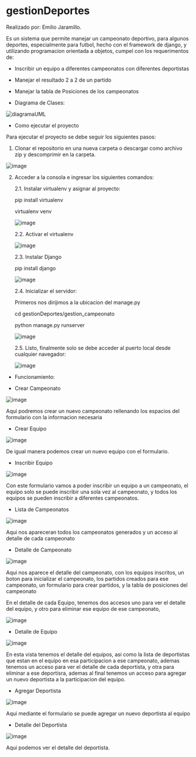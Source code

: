# gestionDeportes

Realizado por: Emilio Jaramillo.

Es un sistema que permite manejar un campeonato deportivo, para algunos deportes, especialmente para futbol, hecho con el framework de django, y utilizando programacion orientada a objetos, cumpel con los requerimentos de:

- Inscribir un equipo a diferentes campeonatos con diferentes deportistas
- Manejar el resultado 2 a 2 de un partido
- Manejar la tabla de Posiciones de los campeonatos

- Diagrama de Clases:

![diagramaUML](https://github.com/user-attachments/assets/91b350af-79ff-44fc-bc75-4aa48aac8214)

- Como ejecutar el proyecto

Para ejecutar el proyecto se debe seguir los siguientes pasos:

1. Clonar el repositorio en una nueva carpeta o descargar como archivo zip y descomprimir en la carpeta.

![image](https://github.com/user-attachments/assets/abc8519f-ecca-483a-b4d4-422afbfe80b9)

2. Acceder a la consola e ingresar los siguientes comandos:

   2.1. Instalar virtualenv y asignar al proyecto:

   pip install virtualenv
   
   virtualenv venv

   ![image](https://github.com/user-attachments/assets/fd0ebad0-e3c2-411a-be95-ed9ede5e8af9)

   2.2. Activar el virtualenv

   ![image](https://github.com/user-attachments/assets/0614a230-bc3c-4014-9d40-73cdb51be9c1)

   2.3. Instalar Django

   pip install django

   ![image](https://github.com/user-attachments/assets/cc94f525-c22b-4a56-a394-c1c14955bd8f)

   2.4. Inicializar el servidor:
   
   Primeros nos dirijimos a la ubicacion del manage.py

   cd gestionDeportes/gestion_campeonato

   python manage.py runserver

   ![image](https://github.com/user-attachments/assets/9cd1cfae-0e48-48d1-8834-732871d79016)

   2.5. Listo, finalmente solo se debe acceder al puerto local desde cualquier navegador:
   
   ![image](https://github.com/user-attachments/assets/c6e96bd9-41fa-402e-b571-32633719c56c)


- Funcionamiento:

 - Crear Campeonato
 
 ![image](https://github.com/user-attachments/assets/bb979b85-e83f-435c-b837-e3f997c78663)
 
 Aqui podremos crear un nuevo campeonato rellenando los espacios del formulario con la informacion necesaria
 
 - Crear Equipo
 
 ![image](https://github.com/user-attachments/assets/3381d50d-3ac7-4696-a222-8a1223bf5e3e)
 
 De igual manera podemos crear un nuevo equipo con el formulario.
 
 - Inscribir Equipo
 
 ![image](https://github.com/user-attachments/assets/09726d98-fca0-49ef-8899-110a84e44578)
 
 Con este formulario vamos a poder inscribir un equipo a un campeonato, el equipo solo se puede inscribir una sola vez al campeonato, y todos los equipos se pueden inscribir a diferentes campeonatos.
 
 - Lista de Campeonatos
 
 ![image](https://github.com/user-attachments/assets/d187c11d-6b57-4156-9325-9a29dae48dee)
 
 Aqui nos apareceran todos los campeonatos generados y un acceso al detalle de cada campeonato
 
 - Detalle de Campeonato
 
 ![image](https://github.com/user-attachments/assets/14cc6237-2140-4717-9d10-0f54a51b5f70)
 
 Aqui nos aparece el detalle del campeonato, con los equipos inscritos, un boton para inicializar el campeonato, los partidos creados para ese campeonato, un formulario para crear partidos, y la tabla de posiciones del campeonato
 
 En el detalle de cada Equipo, tenemos dos accesos uno para ver el detalle del equipo, y otro para eliminar ese equipo de ese campeonato, 
 
 ![image](https://github.com/user-attachments/assets/7cecd367-8ac1-4a0e-a237-de6566bda253)
 
 - Detalle de Equipo
 
 ![image](https://github.com/user-attachments/assets/65b2db66-f3f0-4603-ae44-5cf62599f4a1)
 
 En esta vista tenemos el detalle del equipos, asi como la lista de deportistas que estan en el equipo en esa participacion a ese campeonato, ademas tenemos un acceso para ver el detalle de cada deportista, y otra para eliminar a ese deportisra, ademas al final tenemos un acceso para agregar un nuevo deportista a la participacion del equipo.
 
 - Agregar Deportista
 
 ![image](https://github.com/user-attachments/assets/81d56d2b-103e-4db3-b0ad-78b7ade14bf8)
 
 Aqui mediante el formulario se puede agregar un nuevo deportista al equipo
 
 - Detalle del Deportista
 
 ![image](https://github.com/user-attachments/assets/590a10bd-dc36-422f-b3ee-ebb7d1cecd28)
 
 Aqui podemos ver el detalle del deportista.
 
 
